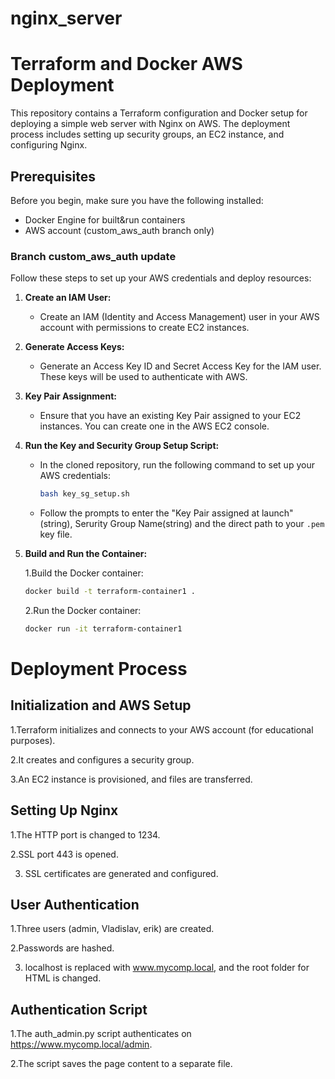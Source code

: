 # nginx_server
# Terraform and Docker AWS Deployment

This repository contains a Terraform configuration and Docker setup for deploying a simple web server with Nginx on AWS. The deployment process includes setting up security groups, an EC2 instance, and configuring Nginx.

## Prerequisites

Before you begin, make sure you have the following installed:
- Docker Engine for built&run containers
- AWS account (custom_aws_auth branch only)

### Branch custom_aws_auth update
Follow these steps to set up your AWS credentials and deploy resources:

1. **Create an IAM User:**
   - Create an IAM (Identity and Access Management) user in your AWS account with permissions to create EC2 instances.

2. **Generate Access Keys:**
   - Generate an Access Key ID and Secret Access Key for the IAM user. These keys will be used to authenticate with AWS.

3. **Key Pair Assignment:**
   - Ensure that you have an existing Key Pair assigned to your EC2 instances. You can create one in the AWS EC2 console.

4. **Run the Key and Security Group Setup Script:**
   - In the cloned repository, run the following command to set up your AWS credentials:
     ```bash
     bash key_sg_setup.sh
     ```
   - Follow the prompts to enter the "Key Pair assigned at launch" (string), Serurity Group Name(string) and the direct path to your `.pem` key file.

5. **Build and Run the Container:**

   1.Build the Docker container:
   
   ```bash
   docker build -t terraform-container1 .
   ```
   2.Run the Docker container:

   ```bash
   docker run -it terraform-container1
   ```

# Deployment Process
## Initialization and AWS Setup

1.Terraform initializes and connects to your AWS account (for educational purposes).

2.It creates and configures a security group.

3.An EC2 instance is provisioned, and files are transferred.

## Setting Up Nginx

1.The HTTP port is changed to 1234.

2.SSL port 443 is opened.

3. SSL certificates are generated and configured.
   
## User Authentication

1.Three users (admin, Vladislav, erik) are created.

2.Passwords are hashed.

3. localhost is replaced with www.mycomp.local, and the root folder for HTML is changed.
   
## Authentication Script

1.The auth_admin.py script authenticates on https://www.mycomp.local/admin.

2.The script saves the page content to a separate file.
